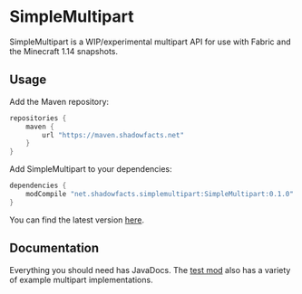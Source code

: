 # SimpleMultipart

SimpleMultipart is a WIP/experimental multipart API for use with Fabric and the Minecraft 1.14 snapshots.

## Usage
Add the Maven repository:

```groovy
repositories {
	maven {
		url "https://maven.shadowfacts.net"
	}
}
```

Add SimpleMultipart to your dependencies:

```groovy
dependencies {
	modCompile "net.shadowfacts.simplemultipart:SimpleMultipart:0.1.0"
}
```

You can find the latest version [here](https://maven.shadowfacts.net/net/shadowfacts/simplemultipart/SimpleMultipart/).

## Documentation
Everything you should need has JavaDocs. The [test mod](https://github.com/shadowfacts/SimpleMultipart/tree/master/src/test/java/net/shadowfacts/simplemultipart/test) also has a variety of example multipart implementations.
